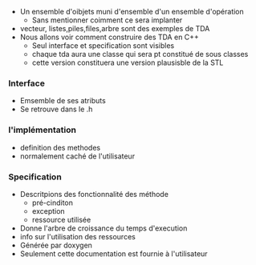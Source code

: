 - Un ensemble d'oibjets muni d'ensemble d'un ensemble d'opération
	- Sans mentionner coimment ce sera implanter 
- vecteur, listes,piles,files,arbre sont des exemples de TDA 
- Nous allons voir comment construire des TDA en C++
	- Seul interface et specification sont visibles
	- chaque tda aura une classe qui sera pt constitué de sous classes
	- cette version constituera une version plausisble de la STL 



### Interface 
- Emsemble de ses atributs 
- Se retrouve dans le .h

### l'implémentation 
- definition des methodes 
- normalement caché de l'utilisateur

### Specification 
- Descritpions des fonctionnalité des méthode 
	- pré-cinditon 
	- exception 
	- ressource utilisée
- Donne l'arbre de croissance du temps d'execution
- info sur l'utilisation des ressources 
- Générée par doxygen
- Seulement cette documentation est fournie à l'utilisateur 
 